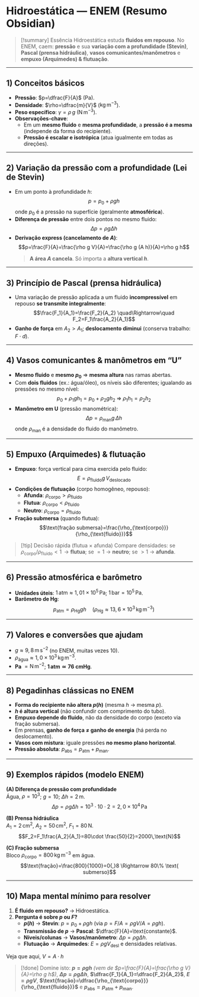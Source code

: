 # Hidroestática — ENEM (Resumo Obsidian)

> [!summary] Essência
> Hidroestática estuda **fluidos em repouso**. No ENEM, caem: **pressão** e sua **variação com a profundidade (Stevin)**, **Pascal (prensa hidráulica)**, **vasos comunicantes/manômetros** e **empuxo (Arquimedes) & flutuação**.

---

## 1) Conceitos básicos
- **Pressão**: $p=\dfrac{F}{A}$ (Pa).  
- **Densidade**: $\rho=\dfrac{m}{V}$ ($\text{kg}\,\text{m}^{-3}$).  
- **Peso específico**: $\gamma=\rho\,g$ ($\text{N}\,\text{m}^{-3}$).  
- **Observações-chave**:  
  - Em um **mesmo fluido** e **mesma profundidade**, a **pressão é a mesma** (independe da forma do recipiente).  
  - **Pressão é escalar e isotrópica** (atua igualmente em todas as direções).

---

## 2) Variação da pressão com a profundidade (Lei de Stevin)
- Em um ponto à profundidade $h$:
  $$p = p_0 + \rho g h$$
  onde $p_0$ é a pressão na superfície (geralmente **atmosférica**).
- **Diferença de pressão** entre dois pontos no mesmo fluido:
  $$\Delta p = \rho g \Delta h$$
- **Derivação express (cancelamento de $A$)**:
  $$p=\frac{F}{A}=\frac{\rho g V}{A}=\frac{\rho g (A h)}{A}=\rho g h$$
  > **A área $A$ cancela**. Só importa a **altura vertical $h$**.

---

## 3) Princípio de Pascal (prensa hidráulica)
- Uma variação de pressão aplicada a um fluido **incompressível** em repouso **se transmite integralmente**:
  $$\frac{F_1}{A_1}=\frac{F_2}{A_2} \quad\Rightarrow\quad F_2=F_1\frac{A_2}{A_1}$$
- **Ganho de força** em $A_2>A_1$; **deslocamento diminui** (conserva trabalho: $F\cdot d$).

---

## 4) Vasos comunicantes & manômetros em “U”
- **Mesmo fluido** e **mesmo $p_0$** $\Rightarrow$ **mesma altura** nas ramas abertas.  
- Com **dois fluidos** (ex.: água/óleo), os níveis são diferentes; igualando as pressões no mesmo nível:
  $$p_0 + \rho_1 g h_1 = p_0 + \rho_2 g h_2 \;\Rightarrow\; \rho_1 h_1 = \rho_2 h_2$$
- **Manômetro em U** (pressão manométrica):
  $$\Delta p = \rho_{\text{man}} g\,\Delta h$$
  onde $\rho_{\text{man}}$ é a densidade do fluido do manômetro.

---

## 5) Empuxo (Arquimedes) & flutuação
- **Empuxo**: força vertical para cima exercida pelo fluido:
  $$E = \rho_{\text{fluido}} g\,V_{\text{deslocado}}$$
- **Condições de flutuação** (corpo homogêneo, repouso):
  - **Afunda**: $\rho_{\text{corpo}} > \rho_{\text{fluido}}$  
  - **Flutua**: $\rho_{\text{corpo}} < \rho_{\text{fluido}}$  
  - **Neutro**: $\rho_{\text{corpo}} = \rho_{\text{fluido}}$
- **Fração submersa** (quando flutua):
  $$\text{fração submersa}=\frac{\rho_{\text{corpo}}}{\rho_{\text{fluido}}}$$

> [!tip] Decisão rápida (flutua × afunda)
> Compare densidades: se $\,\rho_{\text{corpo}}/\rho_{\text{fluido}}<1\,$ → **flutua**; se $=1$ → **neutro**; se $>1$ → **afunda**.

---

## 6) Pressão atmosférica e barômetro
- **Unidades úteis**: $1\,\text{atm}\approx 1{,}01\times10^5\,\text{Pa}$; $1\,\text{bar}=10^5\,\text{Pa}$.  
- **Barômetro de Hg**:
  $$p_{\text{atm}}=\rho_{\text{Hg}} g h \quad(\rho_{\text{Hg}}\approx 13{,}6\times10^3\,\text{kg}\,\text{m}^{-3})$$

---

## 7) Valores e conversões que ajudam
- $g\approx 9{,}8\,\text{m}\,\text{s}^{-2}$ (no ENEM, muitas vezes $10$).  
- $\rho_{\text{água}}\approx 1{,}0\times10^3\,\text{kg}\,\text{m}^{-3}$.  
- **Pa** $=\text{N}\,\text{m}^{-2}$; **$1\,\text{atm}\simeq 76$ cmHg**.

---

## 8) Pegadinhas clássicas no ENEM
- **Forma do recipiente não altera $p(h)$** (mesma $h$ → mesma $p$).  
- **$h$ é altura vertical** (não confundir com comprimento do tubo).  
- **Empuxo depende do fluido**, não da densidade do corpo (exceto via fração submersa).  
- Em prensas, **ganho de força ≠ ganho de energia** (há perda no deslocamento).  
- **Vasos com mistura**: iguale pressões **no mesmo plano horizontal**.  
- **Pressão absoluta**: $p_{\text{abs}}=p_{\text{atm}}+p_{\text{man}}$.

---

## 9) Exemplos rápidos (modelo ENEM)
**(A) Diferença de pressão com profundidade**  
Água, $\rho=10^3$; $g=10$; $\Delta h=2\,\text{m}$.  
$$\Delta p=\rho g \Delta h=10^3\cdot 10\cdot 2=2,0\times10^4\,\text{Pa}$$

**(B) Prensa hidráulica**  
$A_1=2\,\text{cm}^2$, $A_2=50\,\text{cm}^2$, $F_1=80\,\text{N}$.  
$$F_2=F_1\frac{A_2}{A_1}=80\cdot \frac{50}{2}=2000\,\text{N}$$

**(C) Fração submersa**  
Bloco $\rho_{\text{corpo}}=800\,\text{kg}\,\text{m}^{-3}$ em água.  
$$\text{fração}=\frac{800}{1000}=0{,}8 \Rightarrow 80\% \text{ submerso}$$

---

## 10) Mapa mental mínimo para resolver
1. **É fluido em repouso?** → Hidroestática.  
2. **Pergunta é sobre $p$ ou $F$?**  
   - **$p(h)$** → **Stevin**: $p=p_0+\rho g h$ (via $p=F/A=\rho g V/A=\rho g h$).  
   - **Transmissão de $p$** → **Pascal**: $\dfrac{F}{A}=\text{constante}$.  
   - **Níveis/colunas** → **Vasos/manômetro**: $\Delta p=\rho g \Delta h$.  
   - **Flutuação** → **Arquimedes**: $E=\rho g V_{\text{desl}}$ e densidades relativas.



Veja que aqui, $V = A \cdot h$
> [!done] Domine isto: **$p=\rho g h$** *(vem de $p=\frac{F}{A}=\frac{\rho g V}{A}=\rho g h$)*, **$\Delta p=\rho g \Delta h$**, **$\dfrac{F_1}{A_1}=\dfrac{F_2}{A_2}$**, **$E=\rho g V$**, **$\text{fração}=\dfrac{\rho_{\text{corpo}}}{\rho_{\text{fluido}}}$** e **$p_{\text{abs}}=p_{\text{atm}}+p_{\text{man}}$**.
